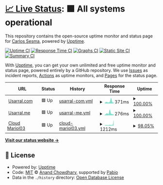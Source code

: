 # [📈 Live Status](https://monitor.usarral.com): <!--live status--> **🟩 All systems operational**

This repository contains the open-source uptime monitor and status page for [Carlos Sesma](usarral.com), powered by [Upptime](https://github.com/upptime/upptime).

[![Uptime CI](https://github.com/usarral/monitor/workflows/Uptime%20CI/badge.svg)](https://github.com/usarral/monitor/actions?query=workflow%3A%22Uptime+CI%22)
[![Response Time CI](https://github.com/usarral/monitor/workflows/Response%20Time%20CI/badge.svg)](https://github.com/usarral/monitor/actions?query=workflow%3A%22Response+Time+CI%22)
[![Graphs CI](https://github.com/usarral/monitor/workflows/Graphs%20CI/badge.svg)](https://github.com/usarral/monitor/actions?query=workflow%3A%22Graphs+CI%22)
[![Static Site CI](https://github.com/usarral/monitor/workflows/Static%20Site%20CI/badge.svg)](https://github.com/usarral/monitor/actions?query=workflow%3A%22Static+Site+CI%22)
[![Summary CI](https://github.com/usarral/monitor/workflows/Summary%20CI/badge.svg)](https://github.com/usarral/monitor/actions?query=workflow%3A%22Summary+CI%22)

With [Upptime](https://upptime.js.org), you can get your own unlimited and free uptime monitor and status page, powered entirely by a GitHub repository. We use [Issues](https://github.com/usarral/monitor/issues) as incident reports, [Actions](https://github.com/usarral/monitor/actions) as uptime monitors, and [Pages](https://monitor.usarral.com) for the status page.

<!--start: status pages-->
<!-- This summary is generated by Upptime (https://github.com/upptime/upptime) -->
<!-- Do not edit this manually, your changes will be overwritten -->
<!-- prettier-ignore -->
| URL | Status | History | Response Time | Uptime |
| --- | ------ | ------- | ------------- | ------ |
| <img alt="" src="https://icons.duckduckgo.com/ip3/usarral.com.ico" height="13"> [Usarral.com](https://usarral.com/health) | 🟩 Up | [usarral-com.yml](https://github.com/usarral/monitor/commits/HEAD/history/usarral-com.yml) | <details><summary><img alt="Response time graph" src="./graphs/usarral-com/response-time-week.png" height="20"> 371ms</summary><br><a href="https://monitor.usarral.com/history/usarral-com"><img alt="Response time 311" src="https://img.shields.io/endpoint?url=https%3A%2F%2Fraw.githubusercontent.com%2Fusarral%2Fmonitor%2FHEAD%2Fapi%2Fusarral-com%2Fresponse-time.json"></a><br><a href="https://monitor.usarral.com/history/usarral-com"><img alt="24-hour response time 329" src="https://img.shields.io/endpoint?url=https%3A%2F%2Fraw.githubusercontent.com%2Fusarral%2Fmonitor%2FHEAD%2Fapi%2Fusarral-com%2Fresponse-time-day.json"></a><br><a href="https://monitor.usarral.com/history/usarral-com"><img alt="7-day response time 371" src="https://img.shields.io/endpoint?url=https%3A%2F%2Fraw.githubusercontent.com%2Fusarral%2Fmonitor%2FHEAD%2Fapi%2Fusarral-com%2Fresponse-time-week.json"></a><br><a href="https://monitor.usarral.com/history/usarral-com"><img alt="30-day response time 311" src="https://img.shields.io/endpoint?url=https%3A%2F%2Fraw.githubusercontent.com%2Fusarral%2Fmonitor%2FHEAD%2Fapi%2Fusarral-com%2Fresponse-time-month.json"></a><br><a href="https://monitor.usarral.com/history/usarral-com"><img alt="1-year response time 311" src="https://img.shields.io/endpoint?url=https%3A%2F%2Fraw.githubusercontent.com%2Fusarral%2Fmonitor%2FHEAD%2Fapi%2Fusarral-com%2Fresponse-time-year.json"></a></details> | <details><summary><a href="https://monitor.usarral.com/history/usarral-com">100.00%</a></summary><a href="https://monitor.usarral.com/history/usarral-com"><img alt="All-time uptime 99.66%" src="https://img.shields.io/endpoint?url=https%3A%2F%2Fraw.githubusercontent.com%2Fusarral%2Fmonitor%2FHEAD%2Fapi%2Fusarral-com%2Fuptime.json"></a><br><a href="https://monitor.usarral.com/history/usarral-com"><img alt="24-hour uptime 100.00%" src="https://img.shields.io/endpoint?url=https%3A%2F%2Fraw.githubusercontent.com%2Fusarral%2Fmonitor%2FHEAD%2Fapi%2Fusarral-com%2Fuptime-day.json"></a><br><a href="https://monitor.usarral.com/history/usarral-com"><img alt="7-day uptime 100.00%" src="https://img.shields.io/endpoint?url=https%3A%2F%2Fraw.githubusercontent.com%2Fusarral%2Fmonitor%2FHEAD%2Fapi%2Fusarral-com%2Fuptime-week.json"></a><br><a href="https://monitor.usarral.com/history/usarral-com"><img alt="30-day uptime 99.66%" src="https://img.shields.io/endpoint?url=https%3A%2F%2Fraw.githubusercontent.com%2Fusarral%2Fmonitor%2FHEAD%2Fapi%2Fusarral-com%2Fuptime-month.json"></a><br><a href="https://monitor.usarral.com/history/usarral-com"><img alt="1-year uptime 99.66%" src="https://img.shields.io/endpoint?url=https%3A%2F%2Fraw.githubusercontent.com%2Fusarral%2Fmonitor%2FHEAD%2Fapi%2Fusarral-com%2Fuptime-year.json"></a></details>
| <img alt="" src="https://icons.duckduckgo.com/ip3/usarral.me.ico" height="13"> [Usarral.me](https://usarral.me) | 🟩 Up | [usarral-me.yml](https://github.com/usarral/monitor/commits/HEAD/history/usarral-me.yml) | <details><summary><img alt="Response time graph" src="./graphs/usarral-me/response-time-week.png" height="20"> 276ms</summary><br><a href="https://monitor.usarral.com/history/usarral-me"><img alt="Response time 300" src="https://img.shields.io/endpoint?url=https%3A%2F%2Fraw.githubusercontent.com%2Fusarral%2Fmonitor%2FHEAD%2Fapi%2Fusarral-me%2Fresponse-time.json"></a><br><a href="https://monitor.usarral.com/history/usarral-me"><img alt="24-hour response time 299" src="https://img.shields.io/endpoint?url=https%3A%2F%2Fraw.githubusercontent.com%2Fusarral%2Fmonitor%2FHEAD%2Fapi%2Fusarral-me%2Fresponse-time-day.json"></a><br><a href="https://monitor.usarral.com/history/usarral-me"><img alt="7-day response time 276" src="https://img.shields.io/endpoint?url=https%3A%2F%2Fraw.githubusercontent.com%2Fusarral%2Fmonitor%2FHEAD%2Fapi%2Fusarral-me%2Fresponse-time-week.json"></a><br><a href="https://monitor.usarral.com/history/usarral-me"><img alt="30-day response time 300" src="https://img.shields.io/endpoint?url=https%3A%2F%2Fraw.githubusercontent.com%2Fusarral%2Fmonitor%2FHEAD%2Fapi%2Fusarral-me%2Fresponse-time-month.json"></a><br><a href="https://monitor.usarral.com/history/usarral-me"><img alt="1-year response time 300" src="https://img.shields.io/endpoint?url=https%3A%2F%2Fraw.githubusercontent.com%2Fusarral%2Fmonitor%2FHEAD%2Fapi%2Fusarral-me%2Fresponse-time-year.json"></a></details> | <details><summary><a href="https://monitor.usarral.com/history/usarral-me">100.00%</a></summary><a href="https://monitor.usarral.com/history/usarral-me"><img alt="All-time uptime 100.00%" src="https://img.shields.io/endpoint?url=https%3A%2F%2Fraw.githubusercontent.com%2Fusarral%2Fmonitor%2FHEAD%2Fapi%2Fusarral-me%2Fuptime.json"></a><br><a href="https://monitor.usarral.com/history/usarral-me"><img alt="24-hour uptime 100.00%" src="https://img.shields.io/endpoint?url=https%3A%2F%2Fraw.githubusercontent.com%2Fusarral%2Fmonitor%2FHEAD%2Fapi%2Fusarral-me%2Fuptime-day.json"></a><br><a href="https://monitor.usarral.com/history/usarral-me"><img alt="7-day uptime 100.00%" src="https://img.shields.io/endpoint?url=https%3A%2F%2Fraw.githubusercontent.com%2Fusarral%2Fmonitor%2FHEAD%2Fapi%2Fusarral-me%2Fuptime-week.json"></a><br><a href="https://monitor.usarral.com/history/usarral-me"><img alt="30-day uptime 100.00%" src="https://img.shields.io/endpoint?url=https%3A%2F%2Fraw.githubusercontent.com%2Fusarral%2Fmonitor%2FHEAD%2Fapi%2Fusarral-me%2Fuptime-month.json"></a><br><a href="https://monitor.usarral.com/history/usarral-me"><img alt="1-year uptime 100.00%" src="https://img.shields.io/endpoint?url=https%3A%2F%2Fraw.githubusercontent.com%2Fusarral%2Fmonitor%2FHEAD%2Fapi%2Fusarral-me%2Fuptime-year.json"></a></details>
| <img alt="" src="https://icons.duckduckgo.com/ip3/cloud.mariol03.es.ico" height="13"> [Cloud Mariol03](https://cloud.mariol03.es) | 🟩 Up | [cloud-mariol03.yml](https://github.com/usarral/monitor/commits/HEAD/history/cloud-mariol03.yml) | <details><summary><img alt="Response time graph" src="./graphs/cloud-mariol03/response-time-week.png" height="20"> 1212ms</summary><br><a href="https://monitor.usarral.com/history/cloud-mariol03"><img alt="Response time 692" src="https://img.shields.io/endpoint?url=https%3A%2F%2Fraw.githubusercontent.com%2Fusarral%2Fmonitor%2FHEAD%2Fapi%2Fcloud-mariol03%2Fresponse-time.json"></a><br><a href="https://monitor.usarral.com/history/cloud-mariol03"><img alt="24-hour response time 2473" src="https://img.shields.io/endpoint?url=https%3A%2F%2Fraw.githubusercontent.com%2Fusarral%2Fmonitor%2FHEAD%2Fapi%2Fcloud-mariol03%2Fresponse-time-day.json"></a><br><a href="https://monitor.usarral.com/history/cloud-mariol03"><img alt="7-day response time 1212" src="https://img.shields.io/endpoint?url=https%3A%2F%2Fraw.githubusercontent.com%2Fusarral%2Fmonitor%2FHEAD%2Fapi%2Fcloud-mariol03%2Fresponse-time-week.json"></a><br><a href="https://monitor.usarral.com/history/cloud-mariol03"><img alt="30-day response time 692" src="https://img.shields.io/endpoint?url=https%3A%2F%2Fraw.githubusercontent.com%2Fusarral%2Fmonitor%2FHEAD%2Fapi%2Fcloud-mariol03%2Fresponse-time-month.json"></a><br><a href="https://monitor.usarral.com/history/cloud-mariol03"><img alt="1-year response time 692" src="https://img.shields.io/endpoint?url=https%3A%2F%2Fraw.githubusercontent.com%2Fusarral%2Fmonitor%2FHEAD%2Fapi%2Fcloud-mariol03%2Fresponse-time-year.json"></a></details> | <details><summary><a href="https://monitor.usarral.com/history/cloud-mariol03">98.05%</a></summary><a href="https://monitor.usarral.com/history/cloud-mariol03"><img alt="All-time uptime 99.14%" src="https://img.shields.io/endpoint?url=https%3A%2F%2Fraw.githubusercontent.com%2Fusarral%2Fmonitor%2FHEAD%2Fapi%2Fcloud-mariol03%2Fuptime.json"></a><br><a href="https://monitor.usarral.com/history/cloud-mariol03"><img alt="24-hour uptime 87.42%" src="https://img.shields.io/endpoint?url=https%3A%2F%2Fraw.githubusercontent.com%2Fusarral%2Fmonitor%2FHEAD%2Fapi%2Fcloud-mariol03%2Fuptime-day.json"></a><br><a href="https://monitor.usarral.com/history/cloud-mariol03"><img alt="7-day uptime 98.05%" src="https://img.shields.io/endpoint?url=https%3A%2F%2Fraw.githubusercontent.com%2Fusarral%2Fmonitor%2FHEAD%2Fapi%2Fcloud-mariol03%2Fuptime-week.json"></a><br><a href="https://monitor.usarral.com/history/cloud-mariol03"><img alt="30-day uptime 99.14%" src="https://img.shields.io/endpoint?url=https%3A%2F%2Fraw.githubusercontent.com%2Fusarral%2Fmonitor%2FHEAD%2Fapi%2Fcloud-mariol03%2Fuptime-month.json"></a><br><a href="https://monitor.usarral.com/history/cloud-mariol03"><img alt="1-year uptime 99.14%" src="https://img.shields.io/endpoint?url=https%3A%2F%2Fraw.githubusercontent.com%2Fusarral%2Fmonitor%2FHEAD%2Fapi%2Fcloud-mariol03%2Fuptime-year.json"></a></details>

<!--end: status pages-->

[**Visit our status website →**](https://monitor.usarral.com)

## 📄 License

- Powered by: [Upptime](https://github.com/upptime/upptime)
- Code: [MIT](./LICENSE) © [Anand Chowdhary](https://anandchowdhary.com), supported by [Pabio](https://pabio.com)
- Data in the `./history` directory: [Open Database License](https://opendatacommons.org/licenses/odbl/1-0/)
